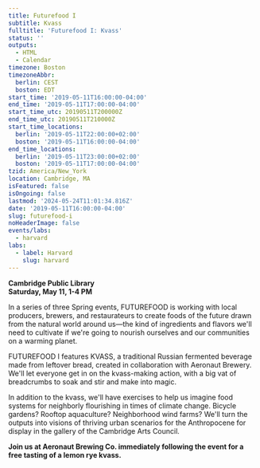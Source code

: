 ```yaml
---
title: Futurefood I
subtitle: Kvass
fulltitle: 'Futurefood I: Kvass'
status: ''
outputs:
  - HTML
  - Calendar
timezone: Boston
timezoneAbbr:
  berlin: CEST
  boston: EDT
start_time: '2019-05-11T16:00:00-04:00'
end_time: '2019-05-11T17:00:00-04:00'
start_time_utc: 20190511T200000Z
end_time_utc: 20190511T210000Z
start_time_locations:
  berlin: '2019-05-11T22:00:00+02:00'
  boston: '2019-05-11T16:00:00-04:00'
end_time_locations:
  berlin: '2019-05-11T23:00:00+02:00'
  boston: '2019-05-11T17:00:00-04:00'
tzid: America/New_York
location: Cambridge, MA
isFeatured: false
isOngoing: false
lastmod: '2024-05-24T11:01:34.816Z'
date: '2019-05-11T16:00:00-04:00'
slug: futurefood-i
noHeaderImage: false
events/labs:
  - harvard
labs:
  - label: Harvard
    slug: harvard
---
```

**Cambridge Public Library<br />
Saturday, May 11, 1-4 PM**

In a series of three Spring events, FUTUREFOOD is working with local producers, brewers, and restaurateurs to create foods of the future drawn from the natural world around us—the kind of ingredients and flavors we'll need to cultivate if we're going to nourish ourselves and our communities on a warming planet.

FUTUREFOOD I features KVASS, a traditional Russian fermented beverage made from leftover bread, created in collaboration with Aeronaut Brewery. We'll let everyone get in on the  kvass-making action, with a big vat of breadcrumbs to soak and stir and make into magic. 

In addition to the kvass, we'll have exercises to help us imagine food systems for neighborly flourishing in times of climate change. Bicycle gardens? Rooftop aquaculture? Neighborhood wind farms? We'll turn the outputs into visions of thriving urban scenarios for the Anthropocene for display in the gallery of the Cambridge Arts Council.

**Join us at Aeronaut Brewing Co. immediately following the event for a free tasting of a lemon rye kvass.**